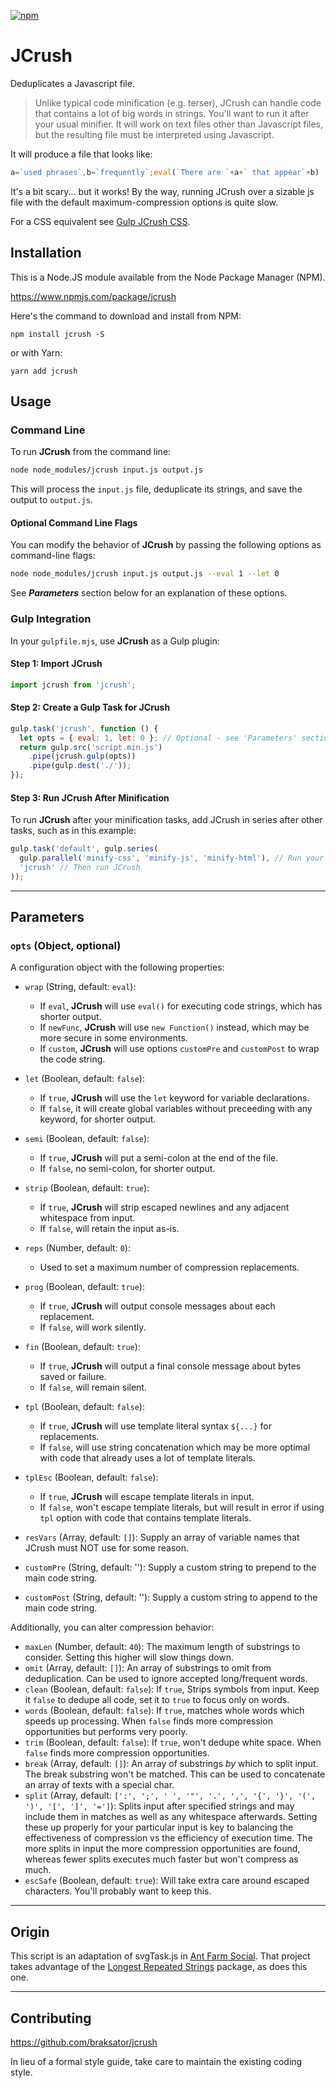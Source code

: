 [![npm](https://img.shields.io/npm/dt/jcrush.svg)](#)

JCrush
========================

Deduplicates a Javascript file.

> Unlike typical code minification (e.g. terser), JCrush can handle code that contains a lot of big words in strings.  You'll want to run it after your usual minifier.  It will work on text files other than Javascript files, but the resulting file must be interpreted using Javascript.

It will produce a file that looks like:
```javascript
a=`used phrases`,b=`frequently`;eval(`There are `+a+` that appear`+b)
```
It's a bit scary... but it works!
By the way, running JCrush over a sizable js file with the default maximum-compression options is quite slow.

For a CSS equivalent see [Gulp JCrush CSS](https://www.npmjs.com/package/gulp-jcrushcss).

## Installation

This is a Node.JS module available from the Node Package Manager (NPM).

https://www.npmjs.com/package/jcrush

Here's the command to download and install from NPM:

`npm install jcrush -S`

or with Yarn:

`yarn add jcrush`

## Usage

### Command Line

To run **JCrush** from the command line:

```bash
node node_modules/jcrush input.js output.js
```

This will process the `input.js` file, deduplicate its strings, and save the output to `output.js`.

#### Optional Command Line Flags

You can modify the behavior of **JCrush** by passing the following options as command-line flags:

```bash
node node_modules/jcrush input.js output.js --eval 1 --let 0
```

See ***Parameters*** section below for an explanation of these options.

### Gulp Integration

In your `gulpfile.mjs`, use **JCrush** as a Gulp plugin:

#### Step 1: Import **JCrush**

```javascript
import jcrush from 'jcrush';
```

#### Step 2: Create a Gulp Task for JCrush

```javascript
gulp.task('jcrush', function () {
  let opts = { eval: 1, let: 0 }; // Optional - see 'Parameters' section below.
  return gulp.src('script.min.js')
    .pipe(jcrush.gulp(opts))
    .pipe(gulp.dest('./'));
});
```

#### Step 3: Run **JCrush** After Minification

To run **JCrush** after your minification tasks, add JCrush in series after other tasks, such as in this example:

```javascript
gulp.task('default', gulp.series(
  gulp.parallel('minify-css', 'minify-js', 'minify-html'), // Run your minification tasks first
  'jcrush' // Then run JCrush
));
```

---

## Parameters

### `opts` (Object, optional)

A configuration object with the following properties:

- `wrap` (String, default: `eval`):
  - If `eval`, **JCrush** will use `eval()` for executing code strings, which has shorter output.
  - If `newFunc`, **JCrush** will use `new Function()` instead, which may be more secure in some environments.
  - If `custom`, **JCrush** will use options `customPre` and `customPost` to wrap the code string.

- `let` (Boolean, default: `false`):
  - If `true`, **JCrush** will use the `let` keyword for variable declarations.
  - If `false`, it will create global variables without preceeding with any keyword, for shorter output.

- `semi` (Boolean, default: `false`):
  - If `true`, **JCrush** will put a semi-colon at the end of the file.
  - If `false`, no semi-colon, for shorter output.

- `strip` (Boolean, default: `true`):
  - If `true`, **JCrush** will strip escaped newlines and any adjacent whitespace from input.
  - If `false`, will retain the input as-is.

- `reps` (Number, default: `0`):
  - Used to set a maximum number of compression replacements.

- `prog` (Boolean, default: `true`):
  - If `true`, **JCrush** will output console messages about each replacement.
  - If `false`, will work silently.

- `fin` (Boolean, default: `true`):
  - If `true`, **JCrush** will output a final console message about bytes saved or failure.
  - If `false`, will remain silent.

- `tpl` (Boolean, default: `false`):
  - If `true`, **JCrush** will use template literal syntax `${...}` for replacements.
  - If `false`, will use string concatenation which may be more optimal with code that already uses a lot of template literals.

- `tplEsc` (Boolean, default: `false`):
  - If `true`, **JCrush** will escape template literals in input.
  - If `false`, won't escape template literals, but will result in error if using `tpl` option with code that contains template literals.

- `resVars` (Array, default: `[]`):
  Supply an array of variable names that JCrush must NOT use for some reason.

- `customPre` (String, default: ''):
  Supply a custom string to prepend to the main code string.

- `customPost` (String, default: ''):
  Supply a custom string to append to the main code string.


Additionally, you can alter compression behavior:

- `maxLen` (Number, default: `40`): The maximum length of substrings to consider.  Setting this higher will slow things down.
- `omit` (Array, default: `[]`): An array of substrings to omit from deduplication. Can be used to ignore accepted long/frequent words.
- `clean` (Boolean, default: `false`): If `true`, Strips symbols from input.  Keep it `false` to dedupe all code, set it to `true` to focus only on words.
- `words` (Boolean, default: `false`): If `true`, matches whole words which speeds up processing.  When `false` finds more compression opportunities but performs very poorly.
- `trim` (Boolean, default: `false`): If `true`, won't dedupe white space.  When `false` finds more compression opportunities.
- `break` (Array, default: `[]`): An array of substrings *by* which to split input. The break substring won't be matched. This can be used to concatenate an array of texts with a special char.
- `split` (Array, default: `[':', ';', ' ', '"', '.', ',', '{', '}', '(', ')', '[', ']', '=']`): Splits input after specified
strings and may include them in matches as well as any whitespace afterwards. Setting these up properly for your particular input is key
to balancing the effectiveness of compression vs the efficiency of execution time.  The more splits in input the more compression
opportunities are found, whereas fewer splits executes much faster but won't compress as much.
- `escSafe` (Boolean, default: `true`): Will take extra care around escaped characters.  You'll probably want to keep this.

---

## Origin

This script is an adaptation of svgTask.js in [Ant Farm Social](https://github.com/antfarmsocial/AntFarmSocial).
That project takes advantage of the [Longest Repeated Strings](https://www.npmjs.com/package/longestrepeatedstrings) package,
as does this one.

---

## Contributing

https://github.com/braksator/jcrush

In lieu of a formal style guide, take care to maintain the existing coding
style.
